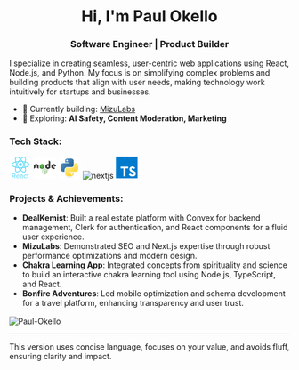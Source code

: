 <h1 align="center">Hi, I'm Paul Okello</h1>
<h3 align="center">Software Engineer | Product Builder</h3>

I specialize in creating seamless, user-centric web applications using React, Node.js, and Python. My focus is on simplifying complex problems and building products that align with user needs, making technology work intuitively for startups and businesses.

- 🎥 Currently building: [MizuLabs](https://mizulabs.tech/)
- 🌱 Exploring: **AI Safety, Content Moderation, Marketing**

<h3 align="left">Tech Stack:</h3>
<p align="left"> 
  <img src="https://raw.githubusercontent.com/devicons/devicon/master/icons/react/react-original-wordmark.svg" alt="react" width="40" height="40"/>
  <img src="https://raw.githubusercontent.com/devicons/devicon/master/icons/nodejs/nodejs-original-wordmark.svg" alt="nodejs" width="40" height="40"/>
  <img src="https://raw.githubusercontent.com/devicons/devicon/master/icons/python/python-original.svg" alt="python" width="40" height="40"/>
  <img src="https://cdn.worldvectorlogo.com/logos/nextjs-2.svg" alt="nextjs" width="40" height="40"/>
  <img src="https://raw.githubusercontent.com/devicons/devicon/master/icons/typescript/typescript-original.svg" alt="typescript" width="40" height="40"/>
</p>

<h3 align="left">Projects & Achievements:</h3>

- **DealKemist**: Built a real estate platform with Convex for backend management, Clerk for authentication, and React components for a fluid user experience.
- **MizuLabs**: Demonstrated SEO and Next.js expertise through robust performance optimizations and modern design.
- **Chakra Learning App**: Integrated concepts from spirituality and science to build an interactive chakra learning tool using Node.js, TypeScript, and React.
- **Bonfire Adventures**: Led mobile optimization and schema development for a travel platform, enhancing transparency and user trust.

<p><img align="center" src="https://github-readme-streak-stats.herokuapp.com/?user=Paul-Okello" alt="Paul-Okello" /></p>

---

This version uses concise language, focuses on your value, and avoids fluff, ensuring clarity and impact.
